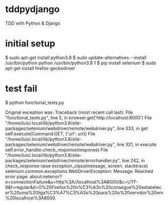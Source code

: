 # tddpydjango
TDD with Python &amp; Django

# initial setup
$ sudo apt-get install python3.8
$ sudo update-alternatives --install /usr/bin/python python /usr/bin/python3.8 1
$ pip install selenium
$ sudo apt-get install firefox-geckodriver

# test fail
$ python functional_tests.py

Original exception was:
Traceback (most recent call last):
  File "functional_tests.py", line 5, in <module>
    browser.get('http://localhost:8000')
  File "/home/luis/.local/lib/python3.8/site-packages/selenium/webdriver/remote/webdriver.py", line 333, in get
    self.execute(Command.GET, {'url': url})
  File "/home/luis/.local/lib/python3.8/site-packages/selenium/webdriver/remote/webdriver.py", line 321, in execute
    self.error_handler.check_response(response)
  File "/home/luis/.local/lib/python3.8/site-packages/selenium/webdriver/remote/errorhandler.py", line 242, in check_response
    raise exception_class(message, screen, stacktrace)
selenium.common.exceptions.WebDriverException: Message: Reached error page: about:neterror?e=connectionFailure&u=http%3A//localhost%3A8000/&c=UTF-8&f=regular&d=O%20Firefox%20n%C3%A3o%20consegue%20estabelecer%20uma%20liga%C3%A7%C3%A3o%20para%20o%20servidor%20em%20localhost%3A8000.